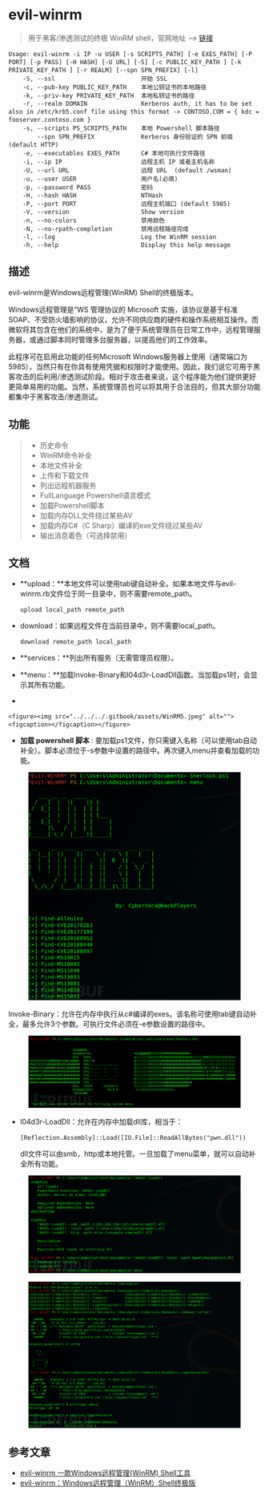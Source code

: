 # evil-winrm

> 用于黑客/渗透测试的终极 WinRM shell，官网地址 --> [链接](https://github.com/Hackplayers/evil-winrm)

```shell
Usage: evil-winrm -i IP -u USER [-s SCRIPTS_PATH] [-e EXES_PATH] [-P PORT] [-p PASS] [-H HASH] [-U URL] [-S] [-c PUBLIC_KEY_PATH ] [-k PRIVATE_KEY_PATH ] [-r REALM] [--spn SPN_PREFIX] [-l]
    -S, --ssl                        开始 SSL
    -c, --pub-key PUBLIC_KEY_PATH    本地公钥证书的本地路径
    -k, --priv-key PRIVATE_KEY_PATH  本地私钥证书的路径
    -r, --realm DOMAIN               Kerberos auth, it has to be set also in /etc/krb5.conf file using this format -> CONTOSO.COM = { kdc = fooserver.contoso.com }
    -s, --scripts PS_SCRIPTS_PATH    本地 Powershell 脚本路径
        --spn SPN_PREFIX             Kerberos 身份验证的 SPN 前缀 (default HTTP)
    -e, --executables EXES_PATH      C# 本地可执行文件路径
    -i, --ip IP                      远程主机 IP 或者主机名称
    -U, --url URL                    远程 URL  (default /wsman)
    -u, --user USER                  用户名(必填)
    -p, --password PASS              密码
    -H, --hash HASH                  NTHash
    -P, --port PORT                  远程主机端口 (default 5985)
    -V, --version                    Show version
    -n, --no-colors                  禁用颜色
    -N, --no-rpath-completion        禁用远程路径完成
    -l, --log                        Log the WinRM session
    -h, --help                       Display this help message
```

## 描述

evil-winrm是Windows远程管理(WinRM) Shell的终极版本。

Windows远程管理是“WS 管理协议的 Microsoft 实施，该协议是基于标准 SOAP、不受防火墙影响的协议，允许不同供应商的硬件和操作系统相互操作。而微软将其包含在他们的系统中，是为了便于系统管理员在日常工作中，远程管理服务器，或通过脚本同时管理多台服务器，以提高他们的工作效率。

此程序可在启用此功能的任何Microsoft Windows服务器上使用（通常端口为5985），当然只有在你具有使用凭据和权限时才能使用。因此，我们说它可用于黑客攻击的后利用/渗透测试阶段。相对于攻击者来说，这个程序能为他们提供更好更简单易用的功能。当然，系统管理员也可以将其用于合法目的，但其大部分功能都集中于黑客攻击/渗透测试。

## 功能

> * 历史命令
> * WinRM命令补全
> * 本地文件补全
> * 上传和下载文件
> * 列出远程机器服务
> * FullLanguage Powershell语言模式
> * 加载Powershell脚本
> * 加载内存DLL文件绕过某些AV
> * 加载内存C#（C Sharp）编译的exe文件绕过某些AV
> * 输出消息着色（可选择禁用）

## 文档

*   \*\*upload：\*\*本地文件可以使用tab键自动补全。如果本地文件与evil-winrm.rb文件位于同一目录中，则不需要remote\_path。

    ```shell
    upload local_path remote_path
    ```
*   download：如果远程文件在当前目录中，则不需要local\_path。

    ```shell
    download remote_path local_path
    ```
* \*\*services：\*\*列出所有服务（无需管理员权限）。
* \*\*menu：\*\*加载Invoke-Binary和l04d3r-LoadDll函数。当加载ps1时，会显示其所有功能。
*

    <figure><img src="../../../.gitbook/assets/WinRM5.jpeg" alt=""><figcaption></figcaption></figure>
* **加载 powershell 脚本** : 要加载ps1文件，你只需键入名称（可以使用tab自动补全）。脚本必须位于-s参数中设置的路径中。再次键入menu并查看加载的功能。

<figure><img src="../../../.gitbook/assets/WINRM6 (1).jpeg" alt=""><figcaption></figcaption></figure>

Invoke-Binary：允许在内存中执行从c#编译的exes。该名称可使用tab键自动补全，最多允许3个参数。可执行文件必须在-e参数设置的路径中。

<figure><img src="../../../.gitbook/assets/WINRM7 (1).jpeg" alt=""><figcaption></figcaption></figure>

*   l04d3r-LoadDll：允许在内存中加载dll库，相当于：

    ```shell
    [Reflection.Assembly]::Load([IO.File]::ReadAllBytes("pwn.dll"))
    ```

    dll文件可以由smb，http或本地托管。一旦加载了menu菜单，就可以自动补全所有功能。

<figure><img src="../../../.gitbook/assets/WINRM8.jpeg" alt=""><figcaption></figcaption></figure>

<figure><img src="../../../.gitbook/assets/WINRM9.jpeg" alt=""><figcaption></figcaption></figure>

## 参考文章

* [evil-winrm 一款Windows远程管理(WinRM) Shell工具](https://freewechat.com/a/MzAxMjE3ODU3MQ==/2650464653/4)
* [evil-winrm：Windows远程管理（WinRM）Shell终极版](https://www.freebuf.com/sectool/210479.html)
